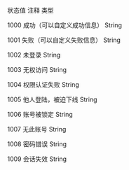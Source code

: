 状态值	注释                  	类型

1000	成功（可以自定义成功信息）	String

1001	失败（可以自定义失败信息）	String

1002	未登录	                String

1003	无权访问	                String

1004	权限认证失败	            String

1005	他人登陆，被迫下线	        String

1006	账号被锁定	            String

1007	无此账号              	String

1008	密码错误	                String

1009	会话失效	                String